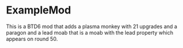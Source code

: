 # ExampleMod
This is a BTD6 mod that adds a plasma monkey with 21 upgrades and a paragon and a lead moab that is a moab with the lead property which appears on round 50.
